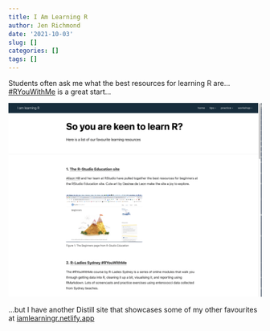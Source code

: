```yaml
---
title: I Am Learning R
author: Jen Richmond
date: '2021-10-03'
slug: []
categories: []
tags: []
---
```



Students often ask me what the best resources for learning R are... [#RYouWithMe](https://rladiessydney.org/courses/ryouwithme/01-basicbasics-0/) is a great start... 


<img src="learning.png" width="1330" />

...but I have another Distill site that showcases some of my other favourites at [iamlearningr.netlify.app](https://iamlearningr.netlify.app/)
